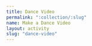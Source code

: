 ```yaml
---
title: Dance Video
permalink: ":collection/:slug"
name: Make a Dance Video
layout: activity
slug: "dance-video"
---
```

